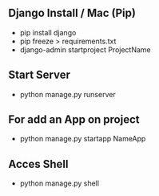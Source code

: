 ## Django Install / Mac (Pip)

- pip install django 
- pip freeze > requirements.txt  
- django-admin startproject ProjectName
##  Start Server
- python manage.py runserver   
## For add an App on project
- python manage.py startapp NameApp
## Acces Shell
- python manage.py shell 
